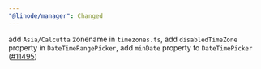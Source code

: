 ```yaml
---
"@linode/manager": Changed
---
```


add `Asia/Calcutta` zonename in `timezones.ts`, add `disabledTimeZone` property in `DateTimeRangePicker`, add `minDate` property to `DateTimePicker` ([#11495](https://github.com/linode/manager/pull/11495))
